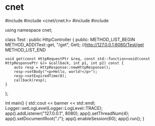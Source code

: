 # cnet

#include <iostream>
#include <cnet/cnet.h>
#include <vector>
#include <string>

using namespace cnet;

class Test : public HttpController<Test> {
public:
    METHOD_LIST_BEGIN
        METHOD_ADD(Test::get, "/get", Get); //http://127.0.0.1:8080/Test/get
    METHOD_LIST_END

    void get(const HttpRequestPtr &req, const std::function<void(const HttpResponsePtr &)> &callback, int p1, int p2) const {
        auto resp = HttpResponse::newHttpResponse();
        resp->setBody("<p>Hello, world!</p>");
        resp->setExpiredTime(0);
        callback(resp);
    }
};

int main() {
    std::cout << banner << std::endl;
    Logger::setLogLevel(Logger::LogLevel::TRACE);
    app().addListener("127.0.0.1", 8080);
    app().setThreadNum(4);
    app().setDocumentRoot("./");
    app().enableSession(60);
    app().run();
}
